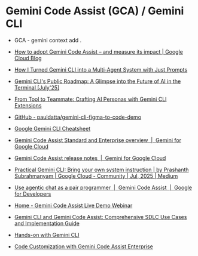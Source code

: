 # Gemini Code Assist (GCA) / Gemini CLI

- GCA - gemini context add .

- [How to adopt Gemini Code Assist – and measure its impact \| Google Cloud Blog](https://cloud.google.com/blog/products/application-development/how-to-adopt-gemini-code-assist-and-measure-its-impact)
- [How I Turned Gemini CLI into a Multi-Agent System with Just Prompts](https://aipositive.substack.com/p/how-i-turned-gemini-cli-into-a-multi)
- [Gemini CLI's Public Roadmap: A Glimpse into the Future of AI in the Terminal \[July'25\]](https://aipositive.substack.com/p/gemini-clis-public-roadmap-a-glimpse)
- [From Tool to Teammate: Crafting AI Personas with Gemini CLI Extensions](https://aipositive.substack.com/p/from-tool-to-teammate-crafting-ai)
- [GitHub - pauldatta/gemini-cli-figma-to-code-demo](https://github.com/pauldatta/gemini-cli-figma-to-code-demo)
- [Google Gemini CLI Cheatsheet](https://www.philschmid.de/gemini-cli-cheatsheet)
- [Gemini Code Assist Standard and Enterprise overview  \|  Gemini for Google Cloud](https://cloud.google.com/gemini/docs/codeassist/overview)
- [Gemini Code Assist release notes  \|  Gemini for Google Cloud](https://cloud.google.com/gemini/docs/codeassist/release-notes)
- [Practical Gemini CLI: Bring your own system instruction \| by Prashanth Subrahmanyam \| Google Cloud - Community \| Jul, 2025 \| Medium](https://medium.com/google-cloud/practical-gemini-cli-bring-your-own-system-instruction-19ea7f07faa2)
- [Use agentic chat as a pair programmer  \|  Gemini Code Assist  \|  Google for Developers](https://developers.google.com/gemini-code-assist/docs/use-agentic-chat-pair-programmer)
- [Home - Gemini Code Assist Live Demo Webinar](https://cloudonair.withgoogle.com/events/gemini-code-assist-apac-fy25q3)
- [Gemini CLI and Gemini Code Assist: Comprehensive SDLC Use Cases and Implementation Guide](https://medium.com/@rishabh96b/gemini-cli-and-gemini-code-assist-comprehensive-sdlc-use-cases-and-implementation-guide-d3570249554d)
- [Hands-on with Gemini CLI](https://codelabs.developers.google.com/gemini-cli-hands-on#0)
- [Code Customization with Gemini Code Assist Enterprise](https://codelabs.developers.google.com/codelabs/code-assist-enterprise#0)

